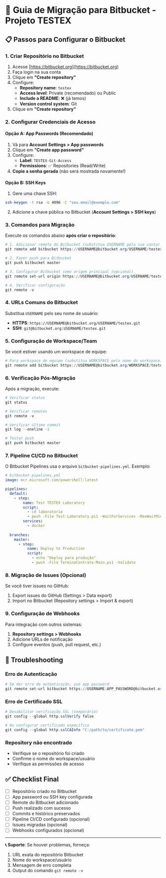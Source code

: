 # 🚀 Guia de Migração para Bitbucket - Projeto TESTEX

## 📋 Passos para Configurar o Bitbucket

### 1. **Criar Repositório no Bitbucket**

1. Acesse [https://bitbucket.org](https://bitbucket.org)
2. Faça login na sua conta
3. Clique em **"Create repository"**
4. Configure:
   - **Repository name**: `testex`
   - **Access level**: Private (recomendado) ou Public
   - **Include a README**: ❌ (já temos)
   - **Version control system**: Git
5. Clique em **"Create repository"**

### 2. **Configurar Credenciais de Acesso**

#### Opção A: App Passwords (Recomendado)
1. Vá para **Account Settings > App passwords**
2. Clique em **"Create app password"**
3. Configure:
   - **Label**: `TESTEX-Git-Access`
   - **Permissions**: ✅ Repositories (Read/Write)
4. **Copie a senha gerada** (não será mostrada novamente!)

#### Opção B: SSH Keys
1. Gere uma chave SSH:
```bash
ssh-keygen -t rsa -b 4096 -C "seu.email@exemplo.com"
```
2. Adicione a chave pública no Bitbucket (**Account Settings > SSH keys**)

### 3. **Comandos para Migração**

Execute os comandos abaixo **após criar o repositório**:

```powershell
# 1. Adicionar remote do Bitbucket (substitua USERNAME pela sua conta)
git remote add bitbucket https://USERNAME@bitbucket.org/USERNAME/testex.git

# 2. Fazer push para Bitbucket
git push bitbucket master

# 3. Configurar Bitbucket como origem principal (opcional)
git remote set-url origin https://USERNAME@bitbucket.org/USERNAME/testex.git

# 4. Verificar configuração
git remote -v
```

### 4. **URLs Comuns do Bitbucket**

Substitua `USERNAME` pelo seu nome de usuário:

- **HTTPS**: `https://USERNAME@bitbucket.org/USERNAME/testex.git`
- **SSH**: `git@bitbucket.org:USERNAME/testex.git`

### 5. **Configuração de Workspace/Team**

Se você estiver usando um workspace de equipe:

```powershell
# Para workspace de equipe (substitua WORKSPACE pelo nome do workspace)
git remote add bitbucket https://USERNAME@bitbucket.org/WORKSPACE/testex.git
```

### 6. **Verificação Pós-Migração**

Após a migração, execute:

```powershell
# Verificar status
git status

# Verificar remotes
git remote -v

# Verificar último commit
git log --oneline -1

# Testar push
git push bitbucket master
```

### 7. **Pipeline CI/CD no Bitbucket**

O Bitbucket Pipelines usa o arquivo `bitbucket-pipelines.yml`. Exemplo:

```yaml
# bitbucket-pipelines.yml
image: mcr.microsoft.com/powershell:latest

pipelines:
  default:
    - step:
        name: Test TESTEX Laboratory
        script:
          - cd laboratorio
          - pwsh -File Test-Laboratory.ps1 -WaitForServices -MaxWaitMinutes 5
        services:
          - docker
        
  branches:
    master:
      - step:
          name: Deploy to Production
          script:
            - echo "Deploy para produção"
            - pwsh -File TerminoContrato-Main.ps1 -Validate
```

### 8. **Migração de Issues (Opcional)**

Se você tiver issues no GitHub:

1. Export issues do GitHub (Settings > Data export)
2. Import no Bitbucket (Repository settings > Import & export)

### 9. **Configuração de Webhooks**

Para integração com outros sistemas:

1. **Repository settings > Webhooks**
2. Adicione URLs de notificação
3. Configure eventos (push, pull request, etc.)

## 🔧 Troubleshooting

### Erro de Autenticação
```powershell
# Se der erro de autenticação, use app password
git remote set-url bitbucket https://USERNAME:APP_PASSWORD@bitbucket.org/USERNAME/testex.git
```

### Erro de Certificado SSL
```powershell
# Desabilitar verificação SSL (temporário)
git config --global http.sslVerify false

# Ou configurar certificado específico
git config --global http.sslCAInfo "C:/path/to/certificate.pem"
```

### Repository não encontrado
- Verifique se o repositório foi criado
- Confirme o nome do workspace/usuário
- Verifique as permissões de acesso

## ✅ Checklist Final

- [ ] Repositório criado no Bitbucket
- [ ] App password ou SSH key configurada
- [ ] Remote do Bitbucket adicionado
- [ ] Push realizado com sucesso
- [ ] Commits e histórico preservados
- [ ] Pipeline CI/CD configurado (opcional)
- [ ] Issues migradas (opcional)
- [ ] Webhooks configurados (opcional)

---

**📞 Suporte**: Se houver problemas, forneça:
1. URL exata do repositório Bitbucket
2. Nome do workspace/usuário
3. Mensagem de erro completa
4. Output do comando `git remote -v`